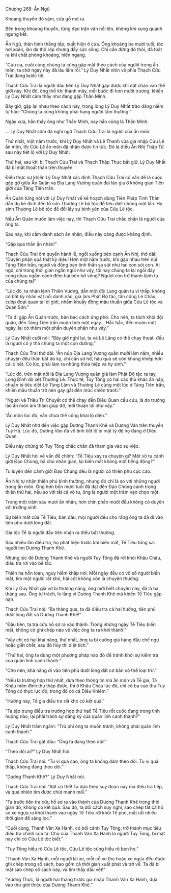 Chương 268: Ẩn Ngũ

Khoang thuyền đỏ sậm, cửa gỗ mở ra.

Bên trong khoang thuyền, từng đạo trận văn nổi lên, không khí xung quanh ngưng kết.

Ẩn Ngũ, thân hình thẳng tắp, xuất hiện ở cửa. Ông khoảng ba mươi tuổi, tóc hơi xoăn, làn da thô ráp nhưng đầy sức sống. Chỉ cần đứng đó thôi, đã toát ra khí chất phóng khoáng, hiên ngang.

“Cửu ca, cuối cùng chúng ta cũng gặp mặt theo cách của người trong ẩn môn, ta chờ ngày này đã lâu lắm rồi.” Lý Duy Nhất nhìn về phía Thạch Cửu Trai đang bước tới.

Thạch Cửu Trai là người đầu tiên Lý Duy Nhất gặp được khi đặt chân vào thế giới này. Khi đó, ông thổ khí thành mây, mỗi bước đi hơn mười trượng, khiến Lý Duy Nhất cảm thấy như đang gặp Thần Minh.

Bây giờ, gặp lại nhau theo cách này, trong lòng Lý Duy Nhất trào dâng niềm tự hào: “Chúng ta cũng không phải hạng người tầm thường!”

Ngày xưa, hắn thấy ông như Thần Minh, nay hắn cũng là Thần Minh.

… Lý Duy Nhất sớm đã nghi ngờ Thạch Cửu Trai là người của ẩn môn.

Thứ nhất, một năm trước, khi Lý Duy Nhất và Lê Thanh vừa gia nhập Cửu Lê ẩn môn, thì Cửu Lê ẩn môn đã nhận được tin tức. Đó là điều Ẩn Nhị Thập Tứ sau này tiết lộ với Lý Duy Nhất.

Thứ hai, sau khi bị Thạch Cửu Trai và Thạch Thập Thực bắt giữ, Lý Duy Nhất đã bí mật thoát thân trên thuyền.

Điều thực sự khiến Lý Duy Nhất xác định Thạch Cửu Trai có vấn đề là cuộc gặp gỡ giữa Ẩn Quân và Địa Lang Vương quân đại lão gia ở không gian Tiên giới của Táng Tiên trấn.

Ẩn Quân từng nói với Lý Duy Nhất về kế hoạch dùng Tiên Pháp Tinh Thần dẫn dụ kẻ địch đến tổ sơn Thương Lê bộ tộc để tiêu diệt chúng một lần. Hy sinh Thương Lê bộ tộc để đổi lấy sự bình yên của Cửu Lê tộc.

Nếu Ẩn Quân muốn làm việc này, thì Thạch Cửu Trai chắc chắn là người của ông ta.

Sau này, khi cầm danh sách ẩn nhân, điều này càng được khẳng định.

“Gặp qua thần ẩn nhân!”

Thạch Cửu Trai ôm quyền hành lễ, ngồi xuống bên cạnh Ẩn Nhị, thở dài: “Duyên phận quả thật kỳ diệu! Hơn một năm trước, khi gặp nhau trên núi Táng Tiên trấn, ngươi và đồng bạn tinh thần sa sút như hai con sói con. Ai ngờ, chỉ trong thời gian ngắn ngủi như vậy, tối nay chúng ta lại ngồi đây cùng nhau ngắm cảnh đêm hai bên bờ sông? Ngươi còn trở thành lãnh tụ của chúng ta!”

“Lúc đó, ta nhận lệnh Thiên Vương, dẫn một đội Lang quân tu vi thấp, không có bất kỳ nhân vật nổi danh nào, giả làm Phật Độ tặc, tấn công Lê Châu, cướp đoạt quan tài dị giới, nhằm khuấy động mâu thuẫn giữa Cửu Lê tộc và Quan Sơn.”

“Ta đi gặp Ẩn Quân trước, bàn bạc cách ứng phó. Cho nên, ta tách khỏi đội quân, đến Táng Tiên trấn muộn hơn một ngày… Hắc hắc, đến muộn một ngày, lại có thêm một phần duyên phận như vậy.”

Lý Duy Nhất cười nói: “Bây giờ nghĩ lại, ta và Lê Lăng có thể chạy thoát, đều là ngươi cố ý thả chúng ta một con đường.”

Thạch Cửu Trai thở dài: “Ẩn núp Địa Lang Vương quân mười lăm năm, nhiều chuyện đều thân bất do kỷ, chỉ cần sơ hở, hậu quả sẽ còn khủng khiếp hơn cái c·hết. Có lúc, phải làm ra những thỏa hiệp và hy sinh.”

“Lúc đó, trên mặt nổi là Địa Lang Vương quân giả làm Phật Độ tặc ra tay, Long Đình dò xét Thương Lê. Thực tế, Tuy Tông có hai cao thủ khác ẩn nấp, chuẩn bị tiêu diệt Lê Tùng Lâm và Thương Lê cùng một lúc ở Táng Tiên trấn, khiến mâu thuẫn trở nên gay gắt đến mức chiến tranh.”

“Ngươi và Triệu Tri Chuyết có thể chạy đến Diêu Quan cầu cứu, là do trưởng lão ẩn môn âm thầm giúp đỡ, mới thuận lợi như vậy.”

“Ẩn môn lúc đó, vẫn chưa thể công khai lộ diện.”

Lý Duy Nhất nhớ đến việc gặp Dương Thanh Khê và Dương Vân trên thuyền Tuy Hà. Lúc đó, Dương Vân đã vô tình tiết lộ bí mật tỷ đệ họ đang ở Diêu Quan.

Điều này chứng tỏ Tuy Tông chắc chắn đã tham gia vào sự việc.

Lý Duy Nhất hỏi về vấn đề chính: “Tề Tiêu xảy ra chuyện gì? Một võ tu cảnh giới Đạo Chủng, bá chủ nhân gian, lại biến mất không một tiếng động?”

Tu luyện đến cảnh giới Đạo Chủng đều là người có thiên phú cực cao.

Ẩn Nhị tự nhận thiên phú bình thường, nhưng đó chỉ là so với những người trong ẩn môn. Ông hơn bốn mươi tuổi đã đạt đến Đạo Chủng cảnh trọng thiên thứ hai, nếu so với tất cả võ tu, ông là người một trăm vạn chọn một.

Trong một trăm sáu mươi ẩn nhân, hơn chín phần mười đều không có duyên với trường sinh.

Sự biến mất của Tề Tiêu, ban đầu, mọi người đều cho rằng ông ta đã đi vào tiên phủ dưới lòng đất.

Gia tộc Tề là người đầu tiên nhận ra điều bất thường.

Sau nhiều lần điều tra, họ phát hiện trước khi biến mất, Tề Tiêu từng sai người tìm Dương Thanh Khê.

Nhưng lúc đó Dương Thanh Khê và người Tuy Tông đã rời khỏi Khâu Châu, điều tra rơi vào bế tắc.

Thiên hạ hỗn loạn, nguy hiểm khắp nơi. Mỗi ngày đều có vô số người biến mất, tìm một người rất khó, hài cốt không còn là chuyện thường.

Khi Lý Duy Nhất giả vờ bị thương nặng, ông mới biết chuyện này, đã là ba tháng sau. Ông tự trách, lo lắng vì Dương Thanh Khê mà khiến Tề Tiêu gặp nạn.

Thạch Cửu Trai nói: “Ba tháng qua, ta đã điều tra cả hai hướng, tiên phủ dưới lòng đất và Dương Thanh Khê!”

“Đầu tiên, ta tra cứu hồ sơ ra vào thành. Trong những ngày Tề Tiêu biến mất, không có ghi chép nào về việc ông ta ra khỏi thành.”

“Vậy chỉ có hai khả năng, thứ nhất, ông ta bị cường giả hàng đầu chế ngự hoặc giết chết, sau đó hủy thi diệt tích.”

“Thứ hai, ông ta dùng một phương pháp nào đó để tránh khỏi sự kiểm tra của quân lính canh thành.”

“Cho nên, khả năng đi vào tiên phủ dưới lòng đất cơ bản có thể loại trừ.”

“Nếu là trường hợp thứ nhất, dựa theo thông tin mà ẩn môn và Tề gia, Tả Khâu môn đình thu thập được, thì ở Khâu Châu lúc đó, chỉ có ba cao thủ Tuy Tông có thực lực đó, trong đó có cả Diêu Khiêm.”

“Hướng này, Tề gia điều tra rất khó có kết quả.”

“Ta tập trung điều tra trường hợp thứ hai! Tề Tiêu rốt cuộc đang trong tình huống nào, lại phải tránh sự đăng ký của quân lính canh thành?”

Lý Duy Nhất trầm ngâm: “Trừ phi ông ta muốn tránh, không phải quân lính canh thành.”

Thạch Cửu Trai gật đầu: “Ông ta đang theo dõi!”

“Theo dõi ai?” Lý Duy Nhất hỏi.

Thạch Cửu Trai nói: “Tu vi quá cao, ông ta không dám theo dõi. Tu vi quá thấp, không đáng theo dõi.”

“Dương Thanh Khê?” Lý Duy Nhất nói.

Thạch Cửu Trai nói: “Rất có thể! Ta dựa theo suy đoán này mà điều tra tiếp, và quả nhiên tìm được chút manh mối.”

“Ta trước tiên tra cứu hồ sơ ra vào thành của Dương Thanh Khê trong thời gian đó, không có kết quả. Sau đó, ta đổi cách suy nghĩ, sao chép tất cả hồ sơ xe ngựa ra khỏi thành vào ngày Tề Tiêu rời khỏi Tề phủ, mất rất nhiều thời gian để sàng lọc.”

“Cuối cùng, Thanh Vân Xa Hành, có bối cảnh Tuy Tông, trở thành mục tiêu điều tra chính của ta. Chủ của Thanh Vân Xa Hành là người Tuy Tông, bí mật này chỉ có Cửu Lê tộc biết.”

“Tuy Tông hiểu rõ Cửu Lê tộc, Cửu Lê tộc cũng hiểu rõ bọn họ.”

“Thanh Vân Xa Hành, mỗi người lái xe, mỗi cỗ xe thú hoặc xe ngựa đều được ghi chép trong sổ sách, bao gồm cả thời gian xuất phát và trở về. Ta đã bí mật sao chép sổ sách này, và tìm thấy dấu vết!”

“Vương Thực, là người hai tháng trước gia nhập Thanh Vân Xa Hành, dựa vào thư giới thiệu của Dương Thanh Khê.”
